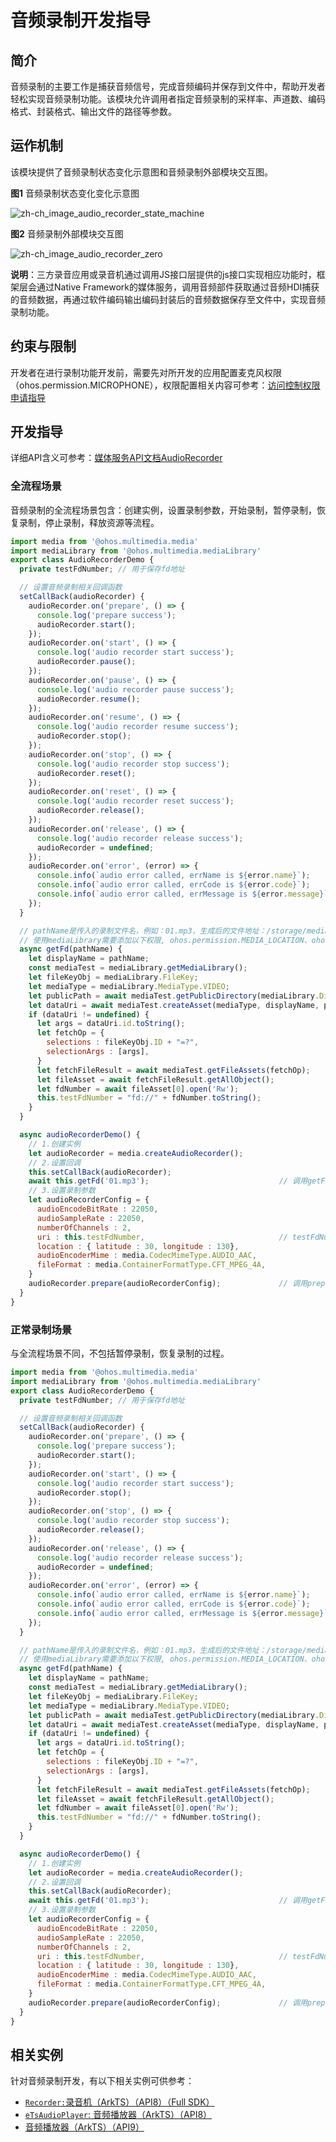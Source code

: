 # 音频录制开发指导

## 简介

音频录制的主要工作是捕获音频信号，完成音频编码并保存到文件中，帮助开发者轻松实现音频录制功能。该模块允许调用者指定音频录制的采样率、声道数、编码格式、封装格式、输出文件的路径等参数。

## 运作机制

该模块提供了音频录制状态变化示意图和音频录制外部模块交互图。

**图1** 音频录制状态变化变化示意图

![zh-ch_image_audio_recorder_state_machine](figures/zh-ch_image_audio_recorder_state_machine.png)



**图2** 音频录制外部模块交互图

![zh-ch_image_audio_recorder_zero](figures/zh-ch_image_audio_recorder_zero.png)

**说明**：三方录音应用或录音机通过调用JS接口层提供的js接口实现相应功能时，框架层会通过Native Framework的媒体服务，调用音频部件获取通过音频HDI捕获的音频数据，再通过软件编码输出编码封装后的音频数据保存至文件中，实现音频录制功能。

## 约束与限制

开发者在进行录制功能开发前，需要先对所开发的应用配置麦克风权限（ohos.permission.MICROPHONE），权限配置相关内容可参考：[访问控制权限申请指导](../security/accesstoken-guidelines.md)

## 开发指导

详细API含义可参考：[媒体服务API文档AudioRecorder](../reference/apis/js-apis-media.md#audiorecorder)

### 全流程场景

音频录制的全流程场景包含：创建实例，设置录制参数，开始录制，暂停录制，恢复录制，停止录制，释放资源等流程。

```js
import media from '@ohos.multimedia.media'
import mediaLibrary from '@ohos.multimedia.mediaLibrary'
export class AudioRecorderDemo {
  private testFdNumber; // 用于保存fd地址

  // 设置音频录制相关回调函数
  setCallBack(audioRecorder) {
    audioRecorder.on('prepare', () => {              					       	// 设置'prepare'事件回调
      console.log('prepare success');
      audioRecorder.start();                                         			// 调用start方法开始录制，并触发start回调
    });
    audioRecorder.on('start', () => {    		     						   	// 设置'start'事件回调
      console.log('audio recorder start success');
      audioRecorder.pause();                                         			// 调用pause方法暂停录制，并触发pause回调
    });
    audioRecorder.on('pause', () => {    		     							// 设置'pause'事件回调
      console.log('audio recorder pause success');
      audioRecorder.resume();                                        			// 调用resume方法恢复录制，并触发resume回调
    });
    audioRecorder.on('resume', () => {    		     							// 设置'resume'事件回调
      console.log('audio recorder resume success');
      audioRecorder.stop();                                          			// 调用stop方法停止录制，并触发stop回调
    });
    audioRecorder.on('stop', () => {    		     							// 设置'stop'事件回调
      console.log('audio recorder stop success');
      audioRecorder.reset();                                         			// 调用reset方法重置录制，并触发reset回调
    });
    audioRecorder.on('reset', () => {    		     							// 设置'reset'事件回调
      console.log('audio recorder reset success');
      audioRecorder.release();                                       			// 调用release方法，释放资源，并触发release回调
    });
    audioRecorder.on('release', () => {    		     							// 设置'release'事件回调
      console.log('audio recorder release success');
      audioRecorder = undefined;
    });
    audioRecorder.on('error', (error) => {             							// 设置'error'事件回调
      console.info(`audio error called, errName is ${error.name}`);
      console.info(`audio error called, errCode is ${error.code}`);
      console.info(`audio error called, errMessage is ${error.message}`);
    });
  }

  // pathName是传入的录制文件名，例如：01.mp3，生成后的文件地址：/storage/media/100/local/files/Video/01.mp3
  // 使用mediaLibrary需要添加以下权限, ohos.permission.MEDIA_LOCATION、ohos.permission.WRITE_MEDIA、ohos.permission.READ_MEDIA
  async getFd(pathName) {
    let displayName = pathName;
    const mediaTest = mediaLibrary.getMediaLibrary();
    let fileKeyObj = mediaLibrary.FileKey;
    let mediaType = mediaLibrary.MediaType.VIDEO;
    let publicPath = await mediaTest.getPublicDirectory(mediaLibrary.DirectoryType.DIR_VIDEO);
    let dataUri = await mediaTest.createAsset(mediaType, displayName, publicPath);
    if (dataUri != undefined) {
      let args = dataUri.id.toString();
      let fetchOp = {
        selections : fileKeyObj.ID + "=?",
        selectionArgs : [args],
      }
      let fetchFileResult = await mediaTest.getFileAssets(fetchOp);
      let fileAsset = await fetchFileResult.getAllObject();
      let fdNumber = await fileAsset[0].open('Rw');
      this.testFdNumber = "fd://" + fdNumber.toString();
    }
  }

  async audioRecorderDemo() {
    // 1.创建实例
    let audioRecorder = media.createAudioRecorder();
    // 2.设置回调
    this.setCallBack(audioRecorder);
    await this.getFd('01.mp3'); 							// 调用getFd方法获取需要录制文件的fd地址
    // 3.设置录制参数
    let audioRecorderConfig = {
      audioEncodeBitRate : 22050,
      audioSampleRate : 22050,
      numberOfChannels : 2,
      uri : this.testFdNumber,                             	// testFdNumber由getFd生成
      location : { latitude : 30, longitude : 130},
      audioEncoderMime : media.CodecMimeType.AUDIO_AAC,
      fileFormat : media.ContainerFormatType.CFT_MPEG_4A,
    }
    audioRecorder.prepare(audioRecorderConfig); 			// 调用prepare方法，触发prepare回调函数
  }
}
```

### 正常录制场景

与全流程场景不同，不包括暂停录制，恢复录制的过程。

```js
import media from '@ohos.multimedia.media'
import mediaLibrary from '@ohos.multimedia.mediaLibrary'
export class AudioRecorderDemo {
  private testFdNumber; // 用于保存fd地址

  // 设置音频录制相关回调函数
  setCallBack(audioRecorder) {
    audioRecorder.on('prepare', () => {              					       // 设置'prepare'事件回调
      console.log('prepare success');
      audioRecorder.start();                                         			// 调用start方法开始录制，并触发start回调
    });
    audioRecorder.on('start', () => {    		     							// 设置'start'事件回调
      console.log('audio recorder start success');
      audioRecorder.stop();                                          			// 调用stop方法停止录制，并触发stop回调
    });
    audioRecorder.on('stop', () => {    		     							// 设置'stop'事件回调
      console.log('audio recorder stop success');
      audioRecorder.release();                                       			// 调用release方法，释放资源，并触发release回调
    });
    audioRecorder.on('release', () => {    		     							// 设置'release'事件回调
      console.log('audio recorder release success');
      audioRecorder = undefined;
    });
    audioRecorder.on('error', (error) => {             							// 设置'error'事件回调
      console.info(`audio error called, errName is ${error.name}`);
      console.info(`audio error called, errCode is ${error.code}`);
      console.info(`audio error called, errMessage is ${error.message}`);
    });
  }

  // pathName是传入的录制文件名，例如：01.mp3，生成后的文件地址：/storage/media/100/local/files/Video/01.mp3
  // 使用mediaLibrary需要添加以下权限, ohos.permission.MEDIA_LOCATION、ohos.permission.WRITE_MEDIA、ohos.permission.READ_MEDIA
  async getFd(pathName) {
    let displayName = pathName;
    const mediaTest = mediaLibrary.getMediaLibrary();
    let fileKeyObj = mediaLibrary.FileKey;
    let mediaType = mediaLibrary.MediaType.VIDEO;
    let publicPath = await mediaTest.getPublicDirectory(mediaLibrary.DirectoryType.DIR_VIDEO);
    let dataUri = await mediaTest.createAsset(mediaType, displayName, publicPath);
    if (dataUri != undefined) {
      let args = dataUri.id.toString();
      let fetchOp = {
        selections : fileKeyObj.ID + "=?",
        selectionArgs : [args],
      }
      let fetchFileResult = await mediaTest.getFileAssets(fetchOp);
      let fileAsset = await fetchFileResult.getAllObject();
      let fdNumber = await fileAsset[0].open('Rw');
      this.testFdNumber = "fd://" + fdNumber.toString();
    }
  }

  async audioRecorderDemo() {
    // 1.创建实例
    let audioRecorder = media.createAudioRecorder();
    // 2.设置回调
    this.setCallBack(audioRecorder);
    await this.getFd('01.mp3'); 							// 调用getFd方法获取需要录制文件的fd地址
    // 3.设置录制参数
    let audioRecorderConfig = {
      audioEncodeBitRate : 22050,
      audioSampleRate : 22050,
      numberOfChannels : 2,
      uri : this.testFdNumber,                             	// testFdNumber由getFd生成
      location : { latitude : 30, longitude : 130},
      audioEncoderMime : media.CodecMimeType.AUDIO_AAC,
      fileFormat : media.ContainerFormatType.CFT_MPEG_4A,
    }
    audioRecorder.prepare(audioRecorderConfig); 			// 调用prepare方法，触发prepare回调函数
  }
}
```

## 相关实例

针对音频录制开发，有以下相关实例可供参考：

- [`Recorder:`录音机（ArkTS）（API8）（Full SDK）](https://gitee.com/openharmony/applications_app_samples/tree/OpenHarmony-3.2-Beta5/media/Recorder)
- [`eTsAudioPlayer`: 音频播放器（ArkTS）（API8）](https://gitee.com/openharmony/applications_app_samples/blob/OpenHarmony-3.2-Beta5/media/Recorder/entry/src/main/ets/MainAbility/pages/Play.ets)
- [音频播放器（ArkTS）（API9）](https://gitee.com/openharmony/codelabs/tree/master/Media/Audio_OH_ETS)
